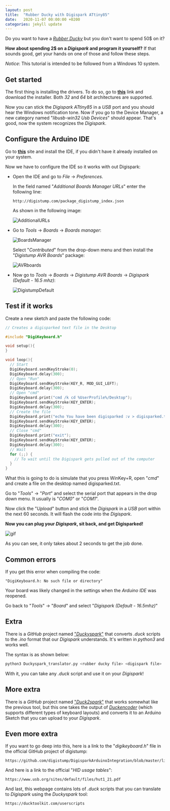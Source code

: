 ```yaml
---
layout: post
title:  "Rubber Ducky with Digispark ATtiny85"
date:   2020-11-07 00:00:00 +0200
categories: jekyll update
---
```

Do you want to have a [*Rubber Ducky*](https://shop.hak5.org/products/usb-rubber-ducky-deluxe) but you don't want to spend 50$ on it?

**How about spending 2$ on a *Digispark* and program it yourself?** If that sounds good, get your hands on one of those and follow these steps.

*Notice*: This tutorial is intended to be followed from a Windows 10 system.

## Get started
The first thing is installing the drivers. To do so, go to [**this**](https://github.com/digistump/DigistumpArduino/releases) link and download the installer. Both *32* and *64* bit architectures are supported.

Now you can stick the *Digispark ATtiny85* in a *USB* port and you should hear the Windows notification tone. Now if you go to the Device Manager, a new category named "*libusb-win32 Usb Devices*" should appear. That's good, now the system recognizes the *Digispark*.

## Configure the Arduino IDE
Go to [**this**](https://www.arduino.cc/en/software) site and install the IDE, if you didn't have it already installed on your system.

Now we have to configure the IDE so it works with out Digispark:
* Open the IDE and go to *File* -> *Preferences*.
  
  In the field named "*Additional Boards Manager URLs*" enter the following line: 
  ```
  http://digistump.com/package_digistump_index.json
  ```
  As shown in the following image:
  
  ![AdditionalURLs](/blog/images/additionalurls.png "AdditionalURLs")
* Go to *Tools* -> *Boards* -> *Boards manager*:
  
  ![BoardsManager](/blog/images/boardsmanager.png "BoardsManager")
  
  Select "*Contributed*" from the drop-down menu and then install the "*Digistump AVR Boards*" package:

  ![AVRboards](/blog/images/avrboards.png "AVRboards")
* Now go to *Tools* -> *Boards* -> *Digistump AVR Boards* -> *Digispark (Default - 16.5 mhz)*:

  ![DigistumpDefault](/blog/images/digistumpdefault.png "DigistumpDefault")

## Test if it works
Create a new sketch and paste the following code:
```c
// Creates a digisparked text file in the Desktop

#include "DigiKeyboard.h"

void setup(){
}

void loop(){
  // Start
  DigiKeyboard.sendKeyStroke(0);
  DigiKeyboard.delay(300);
  // Open "Run"
  DigiKeyboard.sendKeyStroke(KEY_R, MOD_GUI_LEFT);
  DigiKeyboard.delay(300);
  // Open "cmd"
  DigiKeyboard.print("cmd /k cd %UserProfile%/Desktop");
  DigiKeyboard.sendKeyStroke(KEY_ENTER);
  DigiKeyboard.delay(300);
  // Create the file
  DigiKeyboard.print("echo You have been digisparked :v > digisparked.txt");
  DigiKeyboard.sendKeyStroke(KEY_ENTER);
  DigiKeyboard.delay(300);
  // Close "cmd"
  DigiKeyboard.print("exit");
  DigiKeyboard.sendKeyStroke(KEY_ENTER);
  DigiKeyboard.delay(300);
  // Wait
  for (;;) {
    // To wait until the Digispark gets pulled out of the computer
  }
}
```

What this is going to do is simulate that you press WinKey+R, open "*cmd*" and create a file on the desktop named digisparked.txt.

Go to "*Tools*" -> "*Port*" and select the serial port that appears in the drop down menu. It usually is "*COM0*" or "*COM1*".

Now click the "*Upload*" button and stick the *Digispark* in a *USB* port within the next 60 seconds. It will flash the code into the *Digispark*.

**Now you can plug your *Digispark*, sit back, and get Digisparked!**

![gif](/blog/images/digisparkgif.gif "gif")

As you can see, it only takes about 2 seconds to get the job done.

## Common errors
If you get this error when compiling the code:
```
"DigiKeyboard.h: No such file or directory"
```
Your board was likely changed in the settings when the *Arduino IDE* was reopened.

Go back to "*Tools*" -> "*Board*" and select "*Digispark (Default - 16.5mhz)*"

## Extra
There is a *GitHub* project named ["*Duckyspark*"](https://github.com/toxydose/Duckyspark) that converts *.duck* scripts to the *.ino* format that our *Digispark* understands. It's written in *python3* and works well.

The syntax is as shown below:
```bash
python3 Duckyspark_translator.py <rubber ducky file> <digispark file>
```

With it, you can take any *.duck* script and use it on your *Digispark*!

## More extra
There is a *GitHub* project named ["*Duck2spark*"](https://github.com/mame82/duck2spark) that works somewhat like the previous tool, but this one takes the output of [*Duckencoder*](https://github.com/hak5darren/USB-Rubber-Ducky/blob/master/Encoder/encoder.jar) (which supports different types of keyboard layouts) and converts it to an Arduino Sketch that you can upload to your *Digispark*.

## Even more extra
If you want to go deep into this, here is a link to the "*digikeyboard.h*" file in the official GitHub project of digistump:
```
https://github.com/digistump/DigisparkArduinoIntegration/blob/master/libraries/DigisparkKeyboard/DigiKeyboard.h
```

And here is a link to the official "*HID usage tables*":
```
https://www.usb.org/sites/default/files/hut1_21.pdf
```

And last, this webpage contains lots of *.duck* scripts that you can translate to *Digispark* using the *Duckyspark* tool:
```
https://ducktoolkit.com/userscripts
```